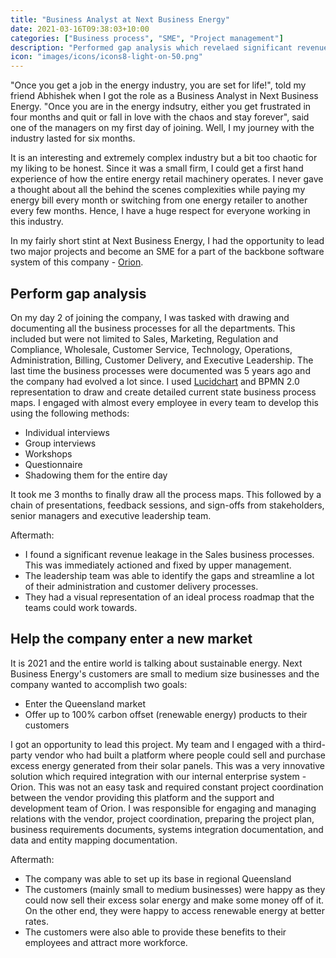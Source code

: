 ```yaml
---
title: "Business Analyst at Next Business Energy"
date: 2021-03-16T09:38:03+10:00
categories: ["Business process", "SME", "Project management"]
description: "Performed gap analysis which revelaed significant revenue leakage."
icon: "images/icons/icons8-light-on-50.png"
---
```

"Once you get a job in the energy industry, you are set for life!", told my friend Abhishek when I got the role as a Business Analyst in Next Business Energy. 
"Once you are in the energy indsutry, either you get frustrated in four months and quit or fall in love with the chaos and stay forever", said one of the managers on my first day of joining.
Well, I my journey with the industry lasted for six months. 

It is an interesting and extremely complex industry but a bit too chaotic for my liking to be honest. Since it was a small firm, I could get a first hand experience of how the entire energy retail machinery operates. I never gave a thought about all the behind the scenes complexities while paying my energy bill every month or switching from one energy retailer to another every few months. Hence, I have a huge respect for everyone working in this industry. 

In my fairly short stint at Next Business Energy, I had the opportunity to lead two major projects and become an SME for a part of the backbone software system of this company - [Orion](https://orion-alliance.com/energy-utilities). 

## Perform gap analysis
On my day 2 of joining the company, I was tasked with drawing and documenting all the business processes for all the departments. This included but were not limited to Sales, Marketing, Regulation and Compliance, Wholesale, Customer Service, Technology, Operations, Administration, Billing, Customer Delivery, and Executive Leadership. The last time the business processes were documented was 5 years ago and the company had evolved a lot since. I used [Lucidchart](https://www.lucidchart.com/pages/) and BPMN 2.0 representation to draw and create detailed current state business process maps. I engaged with almost every employee in every team to develop this using the following methods:
* Individual interviews
* Group interviews
* Workshops
* Questionnaire
* Shadowing them for the entire day

It took me 3 months to finally draw all the process maps. This followed by a chain of presentations, feedback sessions, and sign-offs from stakeholders, senior managers and executive leadership team. 

Aftermath:
* I found a significant revenue leakage in the Sales business processes. This was immediately actioned and fixed by upper management.
* The leadership team was able to identify the gaps and streamline a lot of their administration and customer delivery processes.
* They had a visual representation of an ideal process roadmap that the teams could work towards. 

## Help the company enter a new market
It is 2021 and the entire world is talking about sustainable energy. Next Business Energy's customers are small to medium size businesses and the company wanted to accomplish two goals:
* Enter the Queensland market
* Offer up to 100% carbon offset (renewable energy) products to their customers

I got an opportunity to lead this project. My team and I engaged with a third-party vendor who had built a platform where people could sell and purchase excess energy generated from their solar panels. This was a very innovative solution which required integration with our internal enterprise system - Orion. This was not an easy task and required constant project coordination between the vendor providing this platform and the support and development team of Orion. I was responsible for engaging and managing relations with the vendor, project coordination, preparing the project plan, business requirements documents, systems integration documentation, and data and entity mapping documentation.

Aftermath:
* The company was able to set up its base in regional Queensland
* The customers (mainly small to medium businesses) were happy as they could now sell their excess solar energy and make some money off of it. On the other end, they were happy to access renewable energy at better rates.
* The customers were also able to provide these benefits to their employees and attract more workforce.  

